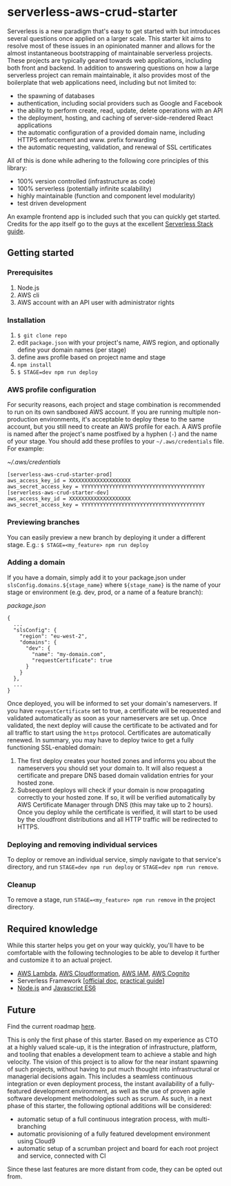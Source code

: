 # serverless-aws-crud-starter

Serverless is a new paradigm that's easy to get started with but introduces several questions once applied on a larger scale. This starter kit aims to resolve most of these issues in an opinionated manner and allows for the almost instantaneous bootstrapping of maintainable serverless projects. These projects are typically geared towards web applications, including both front and backend. In addition to answering questions on how a large serverless project can remain maintainable, it also provides most of the boilerplate that web applications need, including but not limited to:

* the spawning of databases
* authentication, including social providers such as Google and Facebook
* the ability to perform create, read, update, delete operations with an API
* the deployment, hosting, and caching of server-side-rendered React applications
* the automatic configuration of a provided domain name, including HTTPS enforcement and www. prefix forwarding
* the automatic requesting, validation, and renewal of SSL certificates

All of this is done while adhering to the following core principles of this library:

* 100% version controlled (infrastructure as code)
* 100% serverless (potentially infinite scalability)
* highly maintainable (function and component level modularity)
* test driven development

An example frontend app is included such that you can quickly get started. Credits for the app itself go to the guys at the excellent [Serverless Stack guide](https://serverless-stack.com/).

## Getting started

### Prerequisites

1. Node.js
2. AWS cli
3. AWS account with an API user with administrator rights

### Installation
1. `$ git clone repo`
2. edit `package.json` with your project's name, AWS region, and optionally define your domain names (per stage)
3. define aws profile based on project name and stage
4. `npm install`
5. `$ STAGE=dev npm run deploy`

### AWS profile configuration
For security reasons, each project and stage combination is recommended to run on its own sandboxed AWS account. If you are running multiple non-production environments, it's acceptable to deploy these to the same account, but you still need to create an AWS profile for each. A AWS profile is named after the project's name postfixed by a hyphen (`-`) and the name of your stage. You should add these profiles to your `~/.aws/credentials` file. For example:

_~/.aws/credentials_
```
[serverless-aws-crud-starter-prod]
aws_access_key_id = XXXXXXXXXXXXXXXXXXXX
aws_secret_access_key = YYYYYYYYYYYYYYYYYYYYYYYYYYYYYYYYYYYYYYYY
[serverless-aws-crud-starter-dev]
aws_access_key_id = XXXXXXXXXXXXXXXXXXXX
aws_secret_access_key = YYYYYYYYYYYYYYYYYYYYYYYYYYYYYYYYYYYYYYYY
```

### Previewing branches
You can easily preview a new branch by deploying it under a different stage. E.g.:
`$ STAGE=<my_feature> npm run deploy`

### Adding a domain
If you have a domain, simply add it to your package.json under `slsConfig.domains.${stage_name}` where `${stage_name}` is the name of your stage or environment (e.g. dev, prod, or a name of a feature branch):

_package.json_
```
{
  ...
  "slsConfig": {
    "region": "eu-west-2",
    "domains": {
      "dev": {
        "name": "my-domain.com",
        "requestCertificate": true
      }
    }
  },
  ...
}
```

Once deployed, you will be informed to set your domain's nameservers. If you have `requestCertificate` set to true, a certificate will be requested and validated automatically as soon as your nameservers are set up. Once validated, the next deploy will cause the certificate to be activated and for all traffic to start using the `https` protocol. Certificates are automatically renewed. In summary, you may have to deploy twice to get a fully functioning SSL-enabled domain:
1. The first deploy creates your hosted zones and informs you about the nameservers you should set your domain to. It will also request a certificate and prepare DNS based domain validation entries for your hosted zone.
2. Subsequent deploys will check if your domain is now propagating correctly to your hosted zone. If so, it will be verified automatically by AWS Certificate Manager through DNS (this may take up to 2 hours). Once you deploy while the certificate is verified, it will start to be used by the cloudfront distributions and all HTTP traffic will be redirected to HTTPS.

### Deploying and removing individual services
To deploy or remove an individual service, simply navigate to that service's directory, and run `STAGE=dev npm run deploy` or `STAGE=dev npm run remove`.

### Cleanup
To remove a stage, run `STAGE=<my_feature> npm run remove` in the project directory.

## Required knowledge

While this starter helps you get on your way quickly, you'll have to be comfortable with the following technologies to be able to develop it further and customize it to an actual project.

* [AWS Lambda](https://aws.amazon.com/lambda/), [AWS Cloudformation](https://aws.amazon.com/cloudformation/), [AWS IAM](https://aws.amazon.com/iam/), [AWS Cognito](https://aws.amazon.com/cognito/)
* Serverless Framework [[official doc](https://serverless.com/framework/docs/getting-started/), [practical guide](https://serverless-stack.com/)]
* [Node.js](https://nodejs.org/en/) and [Javascript ES6](https://developer.mozilla.org/bm/docs/Web/JavaScript)

## Future

Find the current roadmap [here](TODO.md).

This is only the first phase of this starter. Based on my experience as CTO at a highly valued scale-up, it is the integration of infrastructure, platform, and tooling that enables a development team to achieve a stable and high velocity. The vision of this project is to allow for the near instant spawning of such projects, without having to put much thought into infrastructural or managerial decisions again. This includes a seamless continuous integration or even deployment process, the instant availability of a fully-featured development environment, as well as the use of proven agile software development methodologies such as scrum. As such, in a next phase of this starter, the following optional additions will be considered:

* automatic setup of a full continuous integration process, with multi-branching
* automatic provisioning of a fully featured development environment using Cloud9
* automatic setup of a scrumban project and board for each root project and service, connected with CI

Since these last features are more distant from code, they can be opted out from.

